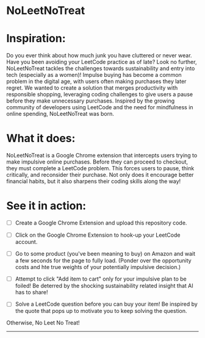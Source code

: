 # NoLeetNoTreat

# Inspiration:
Do you ever think about how much junk you have cluttered or never wear. Have you been avoiding your LeetCode practice as of late? Look no further, NoLeetNoTreat tackles the challenges towards sustainability and entry into tech (especially as a women)! Impulse buying has become a common problem in the digital age, with users often making purchases they later regret. We wanted to create a solution that merges productivity with responsible shopping, leveraging coding challenges to give users a pause before they make unnecessary purchases. Inspired by the growing community of developers using LeetCode and the need for mindfulness in online spending, NoLeetNoTreat was born.


# What it does:
NoLeetNoTreat is a Google Chrome extension that intercepts users trying to make impulsive online purchases. Before they can proceed to checkout, they must complete a LeetCode problem. This forces users to pause, think critically, and reconsider their purchase. Not only does it encourage better financial habits, but it also sharpens their coding skills along the way!


# See it in action:

- [ ] Create a Google Chrome Extension and upload this repository code. 

- [ ] Click on the Google Chrome Extension to hook-up your LeetCode account. 

- [ ] Go to some product (you've been meaning to buy) on Amazon and wait a few seconds for the page to fully load. (Ponder over the opportunity costs and hte true weights of your potentially impulsive decision.)

- [ ] Attempt to click "Add item to cart" only for your impulsive plan to be foiled! Be deterred by the shocking sustainability related insight that AI has to share!

- [ ] Solve a LeetCode question before you can buy your item! Be inspired by the quote that pops up to motivate you to keep solving the question.

Otherwise, No Leet No Treat!

----







